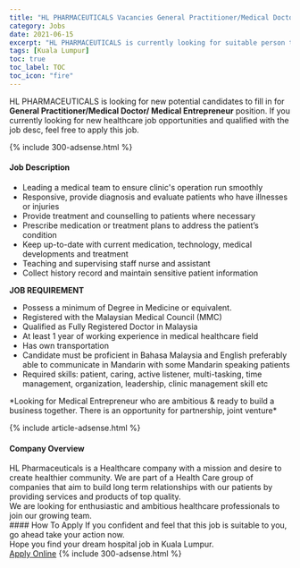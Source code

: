 ```yaml
---
title: "HL PHARMACEUTICALS Vacancies General Practitioner/Medical Doctor/ Medical Entrepreneur" 
category: Jobs 
date: 2021-06-15 
excerpt: "HL PHARMACEUTICALS is currently looking for suitable person to fill in the General Practitioner/Medical Doctor/ Medical Entrepreneur which positioned at Kuala Lumpur" 
tags: [Kuala Lumpur] 
toc: true 
toc_label: TOC 
toc_icon: "fire" 
--- 
```


<p>HL PHARMACEUTICALS is looking for new potential candidates to fill in for <b>General Practitioner/Medical Doctor/ Medical Entrepreneur</b> position. If you currently looking for new healthcare job opportunities and qualified with the job desc, feel free to apply this job.
</p>{% include 300-adsense.html %} 
<div><div><h4>Job Description</h4></div><div><div><span><div><ul><li>Leading a medical team to ensure clinic's operation run smoothly</li><li>Responsive, provide diagnosis and evaluate patients who have illnesses or injuries</li><li>Provide treatment and counselling to patients where necessary</li><li>Prescribe medication or treatment plans to address the patient&#8217;s condition</li><li>Keep up-to-date with current medication, technology, medical developments and treatment</li><li>Teaching and supervising staff nurse and assistant</li><li>Collect history record and maintain sensitive patient information</li></ul><p><strong>JOB REQUIREMENT</strong></p><ul><li>Possess a minimum of Degree in Medicine or equivalent.</li><li>Registered with the Malaysian Medical Council (MMC)</li><li>Qualified as Fully Registered Doctor in Malaysia</li><li>At least 1 year of working experience in medical healthcare field</li><li>Has own transportation</li><li>Candidate must be proficient in Bahasa Malaysia and English preferably able to communicate in Mandarin with some Mandarin speaking patients</li><li>Required skills: patient, caring, active listener, multi-tasking, time management, organization, leadership, clinic management skill etc</li></ul><p>*Looking for Medical Entrepreneur who are ambitious &amp; ready to build a business together. There is an opportunity for partnership, joint venture*</p></div></span></div></div></div> 
{% include article-adsense.html %} 
<div><div><h4>Company Overview</h4></div><div><div><span><div><div>
<div>
<div>
<div>
<div>
<div>
<div>
<div>
<div>
<div>
<div>
<div>
<div>
<div>
<div>
<div>HL Pharmaceuticals is a Healthcare company with a mission and desire to create healthier community. We are part of a Health Care group of companies that aim to build long term relationships with our patients by providing services and products of top quality.</div>
<div>We are looking for enthusiastic and ambitious healthcare professionals to join our growing team.</div>
</div>
</div>
</div>
</div>
</div>
</div>
</div>
</div>
</div>
</div>
</div>
</div>
</div>
</div>
</div></div></span></div></div></div> 
#### How To Apply 
If you confident and feel that this job is suitable to you, go ahead take your action now. <br/> 
Hope you find your dream hospital job in Kuala Lumpur. <br/> 
<a href="https://www.jobstreet.com.my/en/job/general-practitioner-medical-doctor-medical-entrepreneur-4590876?jobId=jobstreet-my-job-4590876" class="btn btn--warning" target="_blank" rel="nofollow noopenner">Apply Online</a> 
{% include 300-adsense.html %} 